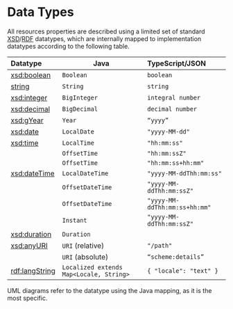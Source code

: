 # Data Types

All resources properties are described using a limited set of
standard [XSD](https://www.w3.org/TR/xmlschema-2/#built-in-datatypes)/[RDF](https://www.w3.org/TR/rdf-schema/#ch_langstring)
datatypes, which are internally mapped to implementation datatypes according to the following table.

| **Datatype** | **Java**| **TypeScript/JSON**  |
| :------------------------------------------------------ | ------------------------------------------------------- | :------------------------------- |
| [xsd:boolean](https://www.w3.org/TR/xmlschema-2/#boolean) | `Boolean` | `boolean`                         |
| [string](https://www.w3.org/TR/xmlschema-2/#string)     | `String` | `string`                          |
| [xsd:integer](https://www.w3.org/TR/xmlschema-2/#integer) | `BigInteger` | `integral number`                 |
| [xsd:decimal](https://www.w3.org/TR/xmlschema-2/#decimal)   | `BigDecimal` | `decimal number`                  |
| [xsd:gYear](https://www.w3.org/TR/xmlschema-2/#gYear)       | `Year` | `“yyyy”`                          |
| [xsd:date](https://www.w3.org/TR/xmlschema-2/#date)         | `LocalDate` | `"yyyy-MM-dd"`                    |
| [xsd:time](https://www.w3.org/TR/xmlschema-2/#time)         | `LocalTime`         | `"hh:mm:ss"`           |
|  | `OffsetTime` | `"hh:mm:ssZ"` |
|  | `OffsetTime` | `"hh:mm:ss+hh:mm"` |
| [xsd:dateTime](https://www.w3.org/TR/xmlschema-2/#dateTime) | `LocalDateTime` | `"yyyy-MM-ddThh:mm:ss"` |
|  | `OffsetDateTime` | `"yyyy-MM-ddThh:mm:ssZ"` |
|  | `OffsetDateTime` | `"yyyy-MM-ddThh:mm:ss+hh:mm"` |
| | `Instant` | `"yyyy-MM-ddThh:mm:ssZ"` |
| [xsd:duration](https://www.w3.org/TR/xmlschema-2/#duration) | `Duration`                       | |
| [xsd:anyURI](https://www.w3.org/TR/xmlschema-2/#anyURI)     | `URI` (relative) | `"/path"`              |
|  | `URI` (absolute) | `“scheme:details”` |
| [rdf:langString](https://www.w3.org/TR/rdf-schema/#ch_langstring) | ``Localized extends Map<Locale, String>`` | `{ "locale": "text" }` |

UML diagrams refer to the datatype using the Java mapping, as it is the most specific.